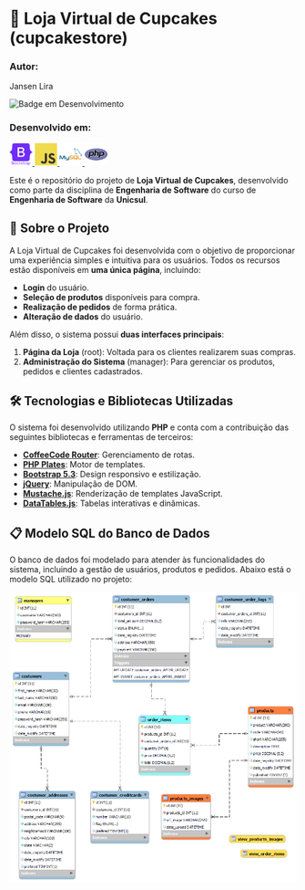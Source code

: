 # 🍰 Loja Virtual de Cupcakes (cupcakestore)

<h3 align="left">Autor:</h3>
<p align="left">Jansen Lira</p>

![Badge em Desenvolvimento](http://img.shields.io/static/v1?label=STATUS&message=EM%20DESENVOLVIMENTO&color=GREEN&style=for-the-badge)

<h3 align="left">Desenvolvido em:</h3>
<p align="left"> <a href="https://getbootstrap.com" target="_blank" rel="noreferrer"> <img src="https://raw.githubusercontent.com/devicons/devicon/master/icons/bootstrap/bootstrap-plain-wordmark.svg" alt="bootstrap" width="40" height="40"/> </a> <a href="https://developer.mozilla.org/en-US/docs/Web/JavaScript" target="_blank" rel="noreferrer"> <img src="https://raw.githubusercontent.com/devicons/devicon/master/icons/javascript/javascript-original.svg" alt="javascript" width="40" height="40"/> </a> <a href="https://www.mysql.com/" target="_blank" rel="noreferrer"> <img src="https://raw.githubusercontent.com/devicons/devicon/master/icons/mysql/mysql-original-wordmark.svg" alt="mysql" width="40" height="40"/> </a> <a href="https://www.php.net" target="_blank" rel="noreferrer"> <img src="https://raw.githubusercontent.com/devicons/devicon/master/icons/php/php-original.svg" alt="php" width="40" height="40"/> </a> </p>

Este é o repositório do projeto de **Loja Virtual de Cupcakes**, desenvolvido como parte da disciplina de **Engenharia de Software** do curso de **Engenharia de Software** da **Unicsul**.

## 📖 Sobre o Projeto

A Loja Virtual de Cupcakes foi desenvolvida com o objetivo de proporcionar uma experiência simples e intuitiva para os usuários. Todos os recursos estão disponíveis em **uma única página**, incluindo:

- **Login** do usuário.
- **Seleção de produtos** disponíveis para compra.
- **Realização de pedidos** de forma prática.
- **Alteração de dados** do usuário.

Além disso, o sistema possui **duas interfaces principais**:

1. **Página da Loja** (root): Voltada para os clientes realizarem suas compras.
2. **Administração do Sistema** (manager): Para gerenciar os produtos, pedidos e clientes cadastrados.

## 🛠️ Tecnologias e Bibliotecas Utilizadas

O sistema foi desenvolvido utilizando **PHP** e conta com a contribuição das seguintes bibliotecas e ferramentas de terceiros:

- **[CoffeeCode Router](https://packagist.org/packages/coffeecode/router)**: Gerenciamento de rotas.
- **[PHP Plates](https://platesphp.com/)**: Motor de templates.
- **[Bootstrap 5.3](https://getbootstrap.com/docs/5.3/)**: Design responsivo e estilização.
- **[jQuery](https://jquery.com/)**: Manipulação de DOM.
- **[Mustache.js](https://mustache.github.io/)**: Renderização de templates JavaScript.
- **[DataTables.js](https://datatables.net/)**: Tabelas interativas e dinâmicas.

## 📋 Modelo SQL do Banco de Dados

O banco de dados foi modelado para atender às funcionalidades do sistema, incluindo a gestão de usuários, produtos e pedidos. Abaixo está o modelo SQL utilizado no projeto:

![Modelo SQL do Banco de Dados](./sql/Diagrama-ER.png)



